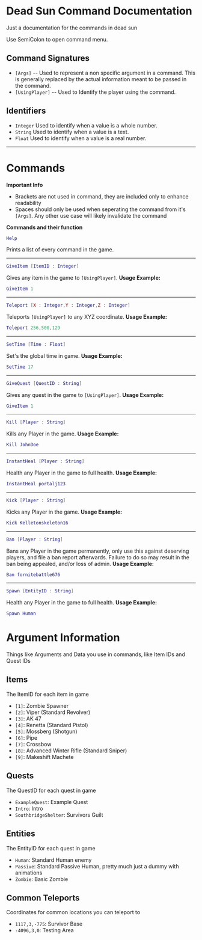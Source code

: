 # Dead Sun Command Documentation
Just a documentation for the commands in dead sun

Use SemiColon to open command menu.

## Command Signatures
- `[Args]` -- Used to represent a non specific argument in a command. This is generally replaced by the actual information meant to be passed in the command.
- `[UsingPlayer]` -- Used to Identify the player using the command. 

## Identifiers
- `Integer` Used to identify when a value is a whole number.
- `String` Used to identify when a value is a text.
- `Float` Used to identify when a value is a real number.

---

# Commands

**Important Info**
- Brackets are not used in command, they are included only to enhance readability
- Spaces should only be used when seperating the command from it's `[Args]`. Any other use case will likely invalidate the command

**Commands and their function**


```lua
Help
```
Prints a list of every command in the game.

---

```lua
GiveItem [ItemID : Integer]
```
Gives any item in the game to `[UsingPlayer]`.
**Usage Example:**
```lua
GiveItem 1
```
---

```lua
Teleport [X : Integer,Y : Integer,Z : Integer]
```
Teleports `[UsingPlayer]` to any XYZ coordinate.
**Usage Example:**
```lua
Teleport 256,500,129
```

---

```lua
SetTime [Time : Float]
```
Set's the global time in game.
**Usage Example:**
```lua
SetTime 17
```
---

```lua
GiveQuest [QuestID : String]
```
Gives any quest in the game to `[UsingPlayer]`.
**Usage Example:**
```lua
GiveItem 1
```
---

```lua
Kill [Player : String]
```
Kills any Player in the game.
**Usage Example:**
```lua
Kill JohnDoe
```

---

```lua
InstantHeal [Player : String]
```
Health any Player in the game to full health.
**Usage Example:**
```lua
InstantHeal portalj123
```

---

```lua
Kick [Player : String]
```
Kicks any Player in the game.
**Usage Example:**
```lua
Kick Kelletonskeleton16
```

---

```lua
Ban [Player : String]
```
Bans any Player in the game permanently, only use this against deserving players, and file a ban report afterwards. Failure to do so may result in the ban being appealed, and/or loss of admin.
**Usage Example:**
```lua
Ban fornitebattle676
```

---

```lua
Spawn [EntityID : String]
```
Health any Player in the game to full health.
**Usage Example:**
```lua
Spawn Human
```


# Argument Information
Things like Arguments and Data you use in commands, like Item IDs and Quest IDs

## Items
The ItemID for each item in game

- `[1]`: Zombie Spawner
- `[2]`: Viper (Standard Revolver)
- `[3]`: AK 47
- `[4]`: Renetta (Standard Pistol)
- `[5]`: Mossberg (Shotgun)
- `[6]`: Pipe
- `[7]`: Crossbow
- `[8]`: Advanced Winter Rifle (Standard Sniper)
- `[9]`: Makeshift Machete

## Quests
The QuestID for each quest in game

- `ExampleQuest`: Example Quest
- `Intro`: Intro
- `SouthbridgeShelter`: Survivors Guilt

## Entities
The EntityID for each quest in game

- `Human`: Standard Human enemy
- `Passive`: Standard Passive Human, pretty much just a dummy with animations
- `Zombie`: Basic Zombie

## Common Teleports
Coordinates for common locations you can teleport to

- `1117,3,-775`: Survivor Base
- `-4096,3,0`: Testing Area
